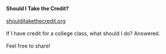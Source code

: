 **Should I Take the Credit?**
<br><br>
[shoulditakethecredit.org](https://shoulditakethecredit.org)
<br><br>
If I have credit for a college class, what should I do? Answered.
<br><br>
Feel free to share!
